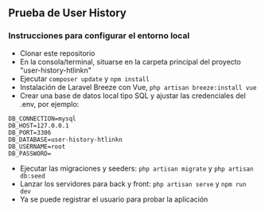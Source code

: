 ## Prueba de User History
### Instrucciones para configurar el entorno local

- Clonar este repositorio
- En la consola/terminal, situarse en la carpeta principal del proyecto "user-history-htlinkn"
- Ejecutar ```composer update``` y ```npm install```
- Instalación de Laravel Breeze con Vue, ```php artisan breeze:install vue```
- Crear una base de datos local tipo SQL y ajustar las credenciales del .env, por ejemplo:
```
DB_CONNECTION=mysql
DB_HOST=127.0.0.1
DB_PORT=3306
DB_DATABASE=user-history-htlinkn
DB_USERNAME=root
DB_PASSWORD=
```
- Ejecutar las migraciones y seeders: ```php artisan migrate``` y ```php artisan db:seed```
- Lanzar los servidores para back y front: ```php artisan serve``` y ```npm run dev```
- Ya se puede registrar el usuario para probar la aplicación
